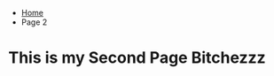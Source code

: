 <ul class="breadcrumb">
  <li><a href="index.md">Home</a></li>
  <li>Page 2</li>
</ul>


<h1>This is my Second Page Bitchezzz</h1>
